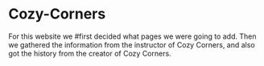 # Cozy-Corners

For this website we #first decided what pages we were going to add. Then we gathered the information from the instructor of Cozy Corners, and also got the history from the creator of Cozy Corners.




